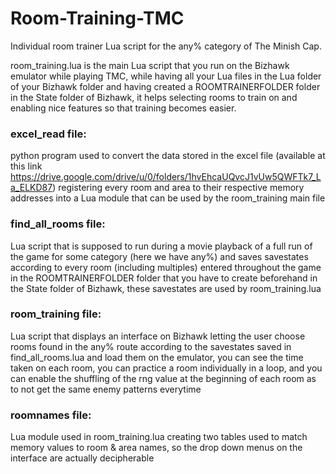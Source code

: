 # Room-Training-TMC
Individual room trainer Lua script for the any% category of The Minish Cap.


room_training.lua is the main Lua script that you run on the Bizhawk emulator while playing TMC, while having all your Lua files in the Lua folder of your Bizhawk folder and having created a ROOMTRAINERFOLDER folder in the State folder of Bizhawk, it helps selecting rooms to train on and enabling nice features so that training becomes easier.

### excel_read file:
python program used to convert the data stored in the excel file (available at this link https://drive.google.com/drive/u/0/folders/1hvEhcaUQvcJ1vUw5QWFTk7_La_ELKD87) registering every room and area to their respective memory addresses into a Lua module that can be used by the room_training main file


### find_all_rooms file:
Lua script that is supposed to run during a movie playback of a full run of the game for some category (here we have any%) and saves savestates according to every room (including multiples) entered throughout the game in the ROOMTRAINERFOLDER folder that you have to create beforehand in the State folder of Bizhawk, these savestates are used by room_training.lua


### room_training file:
Lua script that displays an interface on Bizhawk letting the user choose rooms found in the any% route according to the savestates saved in find_all_rooms.lua and load them on the emulator, you can see the time taken on each room, you can practice a room individually in a loop, and you can enable the shuffling of the rng value at the beginning of each room as to not get the same enemy patterns everytime


### roomnames file:
Lua module used in room_training.lua creating two tables used to match memory values to room & area names, so the drop down menus on the interface are actually decipherable
